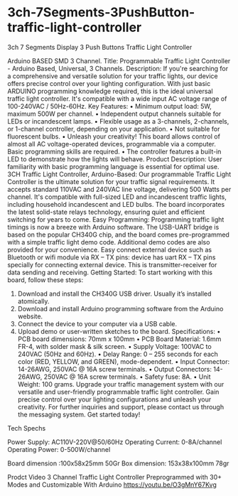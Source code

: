 # 3ch-7Segments-3PushButton-traffic-light-controller
3ch 7 Segments Display 3 Push Buttons Traffic Light Controller


Arduino BASED SMD 3 Channel.
Title: Programmable Traffic Light Controller - Arduino Based, Universal, 3 Channels. 
Description: If you're searching for a comprehensive and versatile solution for your traffic lights, our device offers precise control over your lighting configuration. With just basic ARDUINO programming knowledge required, this is the ideal universal traffic light controller. It's compatible with a wide input AC voltage range of 100-240VAC / 50Hz-60Hz. 
Key Features:
•    Minimum output load: 5W, maximum 500W per channel.
•    Independent output channels suitable for LEDs or incandescent lamps.
•    Flexible usage as a  3-channels, 2-channels, or 1-channel controller, depending on your application.
•    Not suitable for fluorescent bulbs.
•    Unleash your creativity! This board allows control of almost all AC voltage-operated devices, programmable via a computer. Basic programming skills are required.
•    The controller features a built-in LED to demonstrate how the lights will behave.
Product Description: User familiarity with basic programming language is essential for optimal use. 3CH Traffic Light Controller, Arduino-Based: Our programmable Traffic Light Controller is the ultimate solution for your traffic signal requirements. It accepts standard 110VAC and 240VAC line voltage, delivering 500 Watts per channel. It's compatible with full-sized LED and incandescent traffic lights, including household incandescent and LED bulbs. The board incorporates the latest solid-state relays technology, ensuring quiet and efficient switching for years to come.
Easy Programming: Programming traffic light timings is now a breeze with Arduino software. The USB-UART bridge is based on the popular CH340G chip, and the board comes pre-programmed with a simple traffic light demo code. Additional demo codes are also provided for your convenience.
Easy connect external device such as Bluetooth or wifi module via RX – TX pins: device has uart RX – TX pins specially for connecting external device. This is transmitter-receiver for data sending and receiving.
Getting Started: To start working with this board, follow these steps:
1.    Download and install the CH340G USB driver. Usually it’s installed atomically. 
2.    Download and install Arduino programming software from the Arduino website.
3.    Connect the device to your computer via a USB cable.
4.    Upload demo or user-written sketches to the board.
Specifications:
•    PCB board dimensions: 70mm x 100mm
•    PCB Board Material: 1.6mm FR-4, with solder mask & silk screen.
•    Supply Voltage: 100VAC to 240VAC (50Hz and 60Hz).
•    Delay Range: 0 – 255 seconds for each color (RED, YELLOW, and GREEN), mode-dependent.
•    Input Connector: 14-26AWG, 250VAC @ 16A screw terminals.
•    Output Connectors: 14-26AWG, 250VAC @ 16A screw terminals.
•    Safety fuse: 8A.
•    Unit Weight: 100 grams.
Upgrade your traffic management system with our versatile and user-friendly programmable traffic light controller. Gain precise control over your lighting configurations and unleash your creativity. For further inquiries and support, please contact us through the messaging system. Get started today!

 

Tech Spechs

Power Supply: AC110V-220V@50/60Hz
Operating Current: 0-8A/channel
Operating Power: 0-500W/channel

Board dimension :100x58x25mm  50Gr
Box dimension: 153x38x100mm 78gr


Prodct Video 
3 Channel Traffic Light Controller Preprogrammed with 30+ Modes and Customizable With Arduino
https://youtu.be/O3gMnY67Kvg
